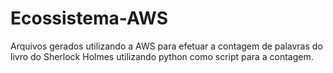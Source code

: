 # Ecossistema-AWS
Arquivos gerados utilizando a AWS para efetuar a contagem de palavras do livro do Sherlock Holmes utilizando python como script para a contagem.
